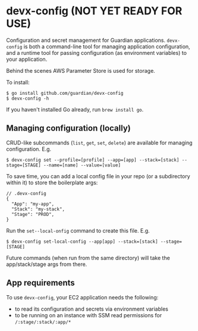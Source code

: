 # devx-config (NOT YET READY FOR USE)

Configuration and secret management for Guardian applications. `devx-config` is
both a command-line tool for managing application configuration, and a runtime
tool for passing configuration (as environment variables) to your application.

Behind the scenes AWS Parameter Store is used for storage.

To install:

    $ go install github.com/guardian/devx-config
    $ devx-config -h

If you haven't installed Go already, run `brew install go`.

## Managing configuration (locally)

CRUD-like subcommands (`list`, `get`, `set`, `delete`) are available for
managing configuration. E.g.

    $ devx-config set --profile=[profile] --app=[app] --stack=[stack] --stage=[STAGE] --name=[name] --value=[value]

To save time, you can add a local config file in your repo (or a subdirectory
within it) to store the boilerplate args:

```
// .devx-config
{
  "App": "my-app",
  "Stack": "my-stack",
  "Stage": "PROD",
}
```

Run the `set--local-onfig` command to create this file. E.g.

    $ devx-config set-local-config --app[app] --stack=[stack] --stage=[STAGE]

Future commands (when run from the same directory) will take the app/stack/stage
args from there.

## App requirements

To use `devx-config`, your EC2 application needs the following:

- to read its configuration and secrets via environment variables
- to be running on an instance with SSM read permissions for
  `/:stage/:stack/:app/*`

